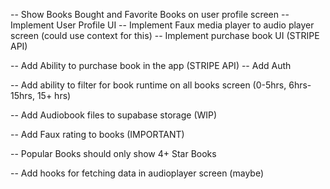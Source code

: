 <!-- -- Implement AllBooks Screen -->
<!-- -- Implement Books Details Screen -->

<!-- -- Implement User Profile Page  -->
<!-- -- Add Ability to listen to book -->
<!-- -- Implement AudioPlayer Modal Screen -->
<!-- -- Find Logo for APP -->

<!-- -- Update coloring across app -->
<!-- -- Add some type of react native component library (PRIORITY #1) -->
<!-- -- Add ability to favorite book (need context for this) -->

-- Show Books Bought and Favorite Books on user profile screen
-- Implement User Profile UI
-- Implement Faux media player to audio player screen (could use context for this)
-- Implement purchase book UI (STRIPE API)

-- Add Ability to purchase book in the app (STRIPE API)
-- Add Auth

-- Add ability to filter for book runtime on all books screen (0-5hrs, 6hrs-15hrs, 15+ hrs)

-- Add Audiobook files to supabase storage (WIP)

-- Add Faux rating to books (IMPORTANT)

-- Popular Books should only show 4+ Star Books

-- Add hooks for fetching data in audioplayer screen (maybe)

